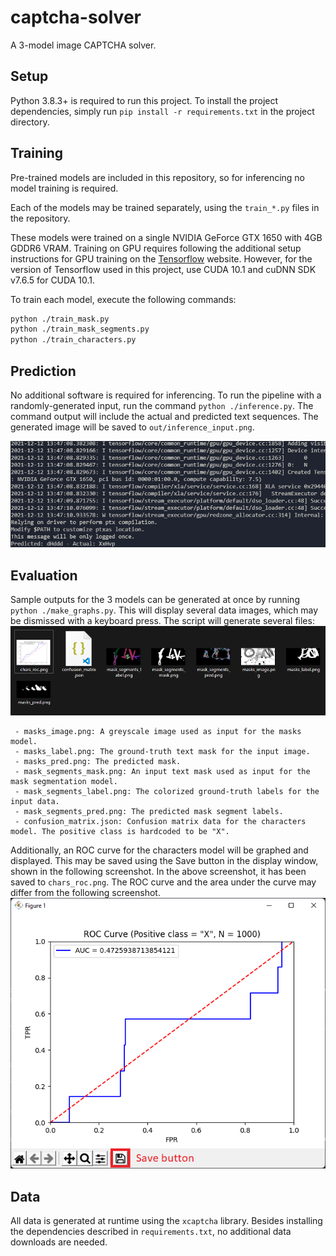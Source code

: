 # captcha-solver
A 3-model image CAPTCHA solver.

## Setup
Python 3.8.3+ is required to run this project. To install the project dependencies, simply run `pip install -r requirements.txt` in the project directory.

## Training
Pre-trained models are included in this repository, so for inferencing no model training is required.

Each of the models may be trained separately, using the `train_*.py` files in the repository.

These models were trained on a single NVIDIA GeForce GTX 1650 with 4GB GDDR6 VRAM. Training on GPU requires following the additional setup instructions for GPU training
on the [Tensorflow](https://www.tensorflow.org/install/gpu) website. However, for the version of Tensorflow used in this project, use CUDA 10.1 and cuDNN SDK v7.6.5 for
CUDA 10.1.

To train each model, execute the following commands:
```sh
python ./train_mask.py
python ./train_mask_segments.py
python ./train_characters.py
```

## Prediction
No additional software is required for inferencing. To run the pipeline with a randomly-generated input, run the command `python ./inference.py`. The command output will
include the actual and predicted text sequences. The generated image will be saved to `out/inference_input.png`.

![Prediction console output](https://raw.githubusercontent.com/LucaOnline/captcha-solver/main/assets/1.png)

## Evaluation
Sample outputs for the 3 models can be generated at once by running `python ./make_graphs.py`. This will display several data images, which may be dismissed with a keyboard
press. The script will generate several files:
![Generated files](https://raw.githubusercontent.com/LucaOnline/captcha-solver/main/assets/0.png)
```
 - masks_image.png: A greyscale image used as input for the masks model.
 - masks_label.png: The ground-truth text mask for the input image.
 - masks_pred.png: The predicted mask.
 - mask_segments_mask.png: An input text mask used as input for the mask segmentation model.
 - mask_segments_label.png: The colorized ground-truth labels for the input data.
 - mask_segments_pred.png: The predicted mask segment labels.
 - confusion_matrix.json: Confusion matrix data for the characters model. The positive class is hardcoded to be "X".
```

Additionally, an ROC curve for the characters model will be graphed and displayed. This may be saved using the Save button in the display window, shown in the following screenshot.
In the above screenshot, it has been saved to `chars_roc.png`. The ROC curve and the area under the curve may differ from the following screenshot.
![Matplotlib display of characters model ROC curve](https://raw.githubusercontent.com/LucaOnline/captcha-solver/main/assets/2.png)

## Data
All data is generated at runtime using the `xcaptcha` library. Besides installing the dependencies described in `requirements.txt`, no additional data downloads are needed.
